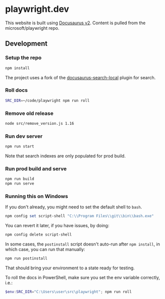 # playwright.dev

This website is built using [Docusaurus v2](https://v2.docusaurus.io/). Content is pulled from the microsoft/playwright repo.

## Development

### Setup the repo

```sh
npm install
```

The project uses a fork of the [docusaurus-search-local](https://github.com/easyops-cn/docusaurus-search-local) plugin for search. 

### Roll docs

```sh
SRC_DIR=~/code/playwright npm run roll
```

### Remove old release

```sh
node src/remove_version.js 1.16
```

### Run dev server

```sh
npm run start
```

Note that search indexes are only populated for prod build.

### Run prod build and serve

```sh
npm run build
npm run serve
```

### Running this on Windows

If you don't already, you might need to set the default shell to `bash`. 

```powershell
npm config set script-shell "C:\\Program Files\\git\\bin\\bash.exe"
```

You can revert it later, if you have issues, by doing:

```powershell
npm config delete script-shell
```

In some cases, the `postinstall` script doesn't auto-run after `npm install`, in which case, you can run that manually:

```sh
npm run postinstall
```

That should bring your environment to a state ready for testing.

To roll the docs in PowerShell, make sure you set the env variable correctly, i.e.:

```powershell
$env:SRC_DIR="C:\Users\user\src\playwright"; npm run roll
```